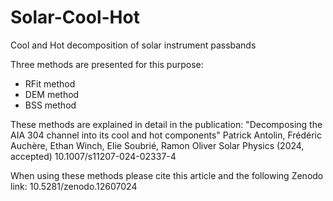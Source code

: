 # Solar-Cool-Hot
Cool and Hot decomposition of solar instrument passbands

Three methods are presented for this purpose:
- RFit method
- DEM method
- BSS method

These methods are explained in detail in the publication:
"Decomposing the AIA 304 channel into its cool and hot components"
Patrick Antolin, Frédéric Auchère, Ethan Winch, Elie Soubrié, Ramon Oliver
Solar Physics (2024, accepted)
10.1007/s11207-024-02337-4

When using these methods please cite this article and the following Zenodo link:
10.5281/zenodo.12607024
